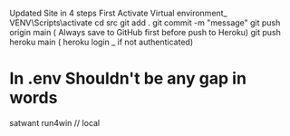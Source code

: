 Updated Site in 4 steps First Activate Virtual environment\_ VENV\Scripts\activate
cd src
git add .
git commit -m "message"
git push origin main ( Always save to GitHub first before push to Heroku)
git push heroku main ( heroku login \_ if not authenticated)

# In .env Shouldn't be any gap in words

satwant
run4win // local
